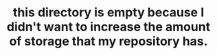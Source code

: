 <div align='center'> 
<h1> this directory is empty because I didn't want to increase the amount of storage that my repository has. </h1>
</div>
